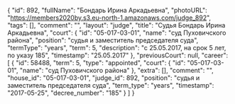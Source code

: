 {
    "id": 892,
    "fullName": "Бондарь Ирина Аркадьевна",
    "photoURL": "https://members2020by.s3.eu-north-1.amazonaws.com/judge_892",
    "tags": [],
    "comment": "",
    "layout": "judge",
    "title": "Судья Бондарь Ирина Аркадьевна",
    "court": {
        "id": "05-017-03-01",
        "name": "суд Пуховичского района",
        "position": "судья и заместитель председателя суда",
        "termType": "years",
        "term": 5,
        "description": "c 25.05.2017, на срок 5 лет, по указу 185",
        "timestamp": "25.05.2017"
    },
    "previousCourt": null,
    "career": [
        {
            "id": 58488,
            "term": 5,
            "type": "appointed",
            "court": {
                "id": "05-017-03-01",
                "name": "суд Пуховичского района"
            },
            "extra": [],
            "comment": "",
            "house_id": "05-017-03-01",
            "judge_id": 892,
            "position": "судья и заместитель председателя суда",
            "term_type": "years",
            "timestamp": "2017-05-25",
            "decree_number": "185"
        }
    ]
}
